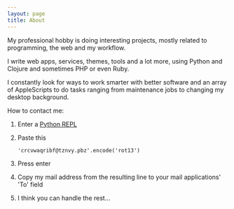 ```yaml
---
layout: page
title: About
---
```


My professional hobby is doing interesting projects, mostly related to programming, the web and my workflow.

I write web apps, services, themes, tools and a lot more, using Python and Clojure and sometimes PHP or even Ruby.

I constantly look for ways to work smarter with better software and an array of AppleScripts to do tasks ranging from maintenance jobs to changing my desktop background.

How to contact me:

 1. Enter a [Python REPL](http://shell.appspot.com/)
 2. Paste this

        'crcvwaqribf@tznvy.pbz'.encode('rot13')

 3. Press enter
 4. Copy my mail address from the resulting line to your mail applications' 'To' field
 5. I think you can handle the rest...